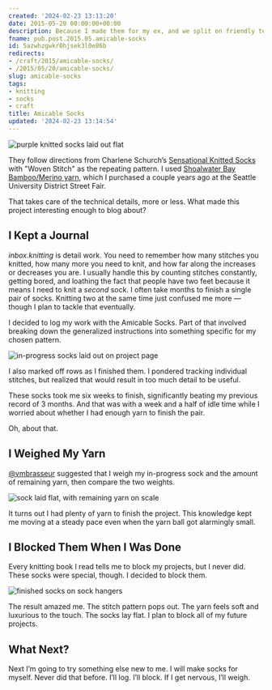 ```yaml
---
created: '2024-02-23 13:13:20'
date: 2015-05-20 00:00:00+00:00
description: Because I made them for my ex, and we split on friendly terms
fname: pub.post.2015.05.amicable-socks
id: 5azwhzgwkr0hjsek3l0e86b
redirects:
- /craft/2015/amicable-socks/
- /2015/05/20/amicable-socks/
slug: amicable-socks
tags:
- knitting
- socks
- craft
title: Amicable Socks
updated: '2024-02-23 13:14:54'
---
```


![purple knitted socks laid out flat](assets/img/2015/cover-2015-05-20.jpg)

They follow directions from Charlene Schurch’s [Sensational Knitted Socks](https://www.goodreads.com/book/show/399836.Sensational_Knitted_Socks) with "Woven Stitch" as the repeating pattern. I used [Shoalwater Bay Bamboo/Merino yarn](http://shoalwaterbayyarn.com/bamboo.html), which I purchased a couple years ago at the Seattle University District Street Fair.

That takes care of the technical details, more or less. What made this project interesting enough to blog about?

## I Kept a Journal

*inbox.knitting* is detail work. You need to remember how many stitches you knitted, how many more you need to knit, and how far along the increases or decreases you are. I usually handle this by counting stitches constantly, getting bored, and loathing the fact that people have two feet because it means I need to knit a *second* sock. I often take months to finish a single pair of socks. Knitting two at the same time just confused me more — though I plan to tackle that eventually.

I decided to log my work with the Amicable Socks. Part of that involved breaking down the generalized instructions into something specific for my chosen pattern.

![in-progress socks laid out on project page](assets/img/2015/amicable-socks-logged.jpg "I knew I'd find a use for my Moleskine eventually")

I also marked off rows as I finished them. I pondered tracking individual stitches, but realized that would result in too much detail to be useful.

These socks took me six weeks to finish, significantly beating my previous record of 3 months. And that was with a week and a half of idle time while I worried about whether I had enough yarn to finish the pair.

Oh, about that.

## I Weighed My Yarn

[@vmbrasseur](https://twitter.com/vmbrasseur) suggested that I weigh my in-progress sock and the amount of remaining yarn, then compare the two weights.

![sock laid flat, with remaining yarn on scale](assets/img/2015/amicable-socks-weighed.jpg "The sock weighed 1.3 ounces")

It turns out I had plenty of yarn to finish the project. This knowledge kept me moving at a steady pace even when the yarn ball got alarmingly small.

## I Blocked Them When I Was Done

Every knitting book I read tells me to block my projects, but I never did. These socks were special, though. I decided to block them.

![finished socks on sock hangers](assets/img/2015/amicable-socks-blocked.jpg "The important thing is the blocking, not me going crazy with filters.")

The result amazed me. The stitch pattern pops out. The yarn feels soft and luxurious to the touch. The socks lay flat. I plan to block all of my future projects.

## What Next?

Next I’m going to try something else new to me. I will make socks for myself. Never did that before. I’ll log. I’ll block. If I get nervous, I’ll weigh.